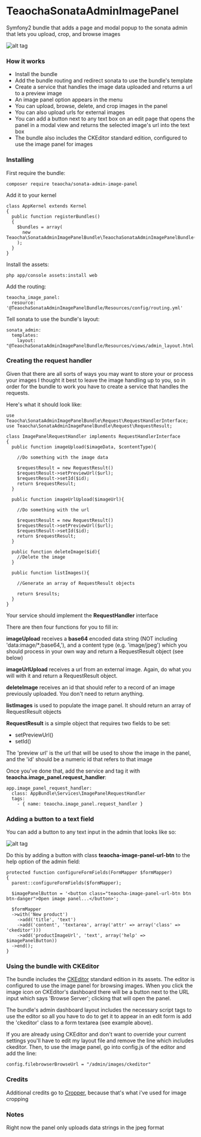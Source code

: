 # TeaochaSonataAdminImagePanel

Symfony2 bundle that adds a page and modal popup to the sonata admin that lets you upload, crop, and browse images

![alt tag](https://s3.amazonaws.com/matteaocha-images/TeaochaImagePanel1.jpg)

### How it works

- Install the bundle
- Add the bundle routing and redirect sonata to use the bundle's template
- Create a service that handles the image data uploaded and returns a url to a preview image
- An image panel option appears in the menu
- You can upload, browse, delete, and crop images in the panel
- You can also upload urls for external images
- You can add a button next to any text box on an edit page that opens the panel in a modal view and returns the selected image's url into the text box
- The bundle also includes the CKEditor standard edition, configured to use the image panel for images

### Installing

First require the bundle:

```
composer require teaocha/sonata-admin-image-panel
```

Add it to your kernel

```
class AppKernel extends Kernel
{
  public function registerBundles()
  {
    $bundles = array(
      new Teaocha\SonataAdminImagePanelBundle\TeaochaSonataAdminImagePanelBundle(),
    );
  }
}
```

Install the assets:

```
php app/console assets:install web
```

Add the routing:

```
teaocha_image_panel:
  resource: '@TeaochaSonataAdminImagePanelBundle/Resources/config/routing.yml'
```

Tell sonata to use the bundle's layout:

```
sonata_admin:
  templates:
    layout:  "@TeaochaSonataAdminImagePanelBundle/Resources/views/admin_layout.html.twig"
```

### Creating the request handler

Given that there are all sorts of ways you may want to store your or process your images I thought it best to leave the image handling
up to you, so in order for the bundle to work you have to create a service that handles the requests.

Here's what it should look like:

```
use Teaocha\SonataAdminImagePanelBundle\Request\RequestHandlerInterface;
use Teaocha\SonataAdminImagePanelBundle\Request\RequestResult;

class ImagePanelRequestHandler implements RequestHandlerInterface
{
  public function imageUpload($imageData, $contentType){

    //Do something with the image data

    $requestResult = new RequestResult()
    $requestResult->setPreviewUrl($url);
    $requestResult->setId($id);		
    return $requestResult;		
  }

  public function imageUrlUpload($imageUrl){

    //Do something with the url

    $requestResult = new RequestResult()
    $requestResult->setPreviewUrl($url);
    $requestResult->setId($id);		
    return $requestResult;	
  }

  public function deleteImage($id){
    //Delete the image
  }

  public function listImages(){

    //Generate an array of RequestResult objects

    return $results;
  }
}
```

Your service should implement the **RequestHandler** interface

There are then four functions for you to fill in:

**imageUpload** receives a **base64** encoded data string (NOT including 'data:image/*;base64,'), and a content type (e.g. 'image/jpeg')
which you should process in your own way and return a RequestResult object (see below)

**imageUrlUpload** receives a url from an external image. Again, do what you will with it and return a RequestResult object.

**deleteImage** receives an id that should refer to a record of an image previously uploaded. You don't need to return anything.

**listImages** is used to populate the image panel. It should return an array of RequestResult objects

**RequestResult** is a simple object that requires two fields to be set:
- setPreviewUrl()
- setId()

The 'preview url' is the url that will be used to show the image in the panel, and the 'id' should be a numeric id that refers to that image

Once you've done that, add the service and tag it with **teaocha.image_panel.request_handler**:

```
app.image_panel_request_handler:
  class: AppBundle\Services\ImagePanelRequestHandler
  tags:
    - { name: teaocha.image_panel.request_handler }
```

### Adding a button to a text field

You can add a button to any text input in the admin that looks like so:

![alt tag](https://s3.amazonaws.com/matteaocha-images/TeaochaImagePanel2.JPG)

Do this by adding a button with class **teaocha-image-panel-url-btn** to the help option of the admin field:

```
protected function configureFormFields(FormMapper $formMapper)
{
  parent::configureFormFields($formMapper);

  $imagePanelButton = '<button class="teaocha-image-panel-url-btn btn btn-danger">Open image panel...</button>';

  $formMapper
  ->with('New product')
    ->add('title', 'text')
  	->add('content', 'textarea', array('attr' => array('class' => 'ckeditor')))
  	->add('productImageUrl', 'text', array('help' => $imagePanelButton))
  ->end();
}
```

### Using the bundle with CKEditor

The bundle includes the [CKEditor](http://ckeditor.com/) standard edition in its assets. The editor is configured to use the image panel for browsing images. When you click the image icon on CKEditor's dashboard there will be a button next to the URL input which says 'Browse Server'; clicking that will open the panel.

The bundle's admin dashboard layout includes the necessary script tags to use the editor so all you have to do to get it to appear in an edit form is add the 'ckeditor' class to a form textarea (see example above).

If you are already using CKEditor and don't want to override your current settings you'll have to edit my layout file and remove the line which includes ckeditor. Then, to use the image panel, go into config.js of the editor and add the line:

```
config.filebrowserBrowseUrl = "/admin/images/ckeditor"
```


### Credits

Additional credits go to [Cropper](http://fengyuanchen.github.io/cropperjs/), because that's what i've used for image cropping 

### Notes

Right now the panel only uploads data strings in the jpeg format
